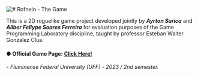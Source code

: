 ![# Rofnein - The Game](Game_Title.jpg)

This is a 2D roguelike game project developed jointly by ***Ayrton Surica*** and ***Allber Fellype Soares Ferreira*** for evaluation purposes of the Game Programming Laboratory discipline, taught by professor Esteban Walter Gonzalez Clua.

#### ● Official Game Page: [Click Here!](https://tychobrahe7.itch.io/rofnein)

*- Fluminense Federal University (UFF) - 2023 / 2nd semester.*
